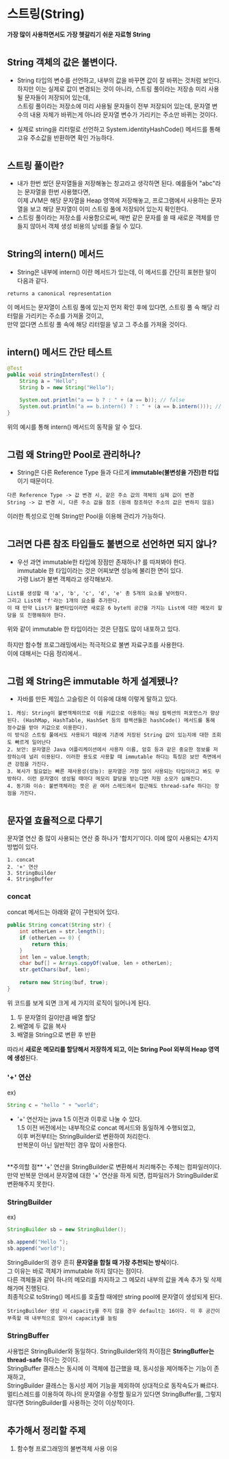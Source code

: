 # 스트링(String)
**가장 많이 사용하면서도 가장 헷갈리기 쉬운 자료형 String**  
#

## String 객체의 값은 불변이다.
- String 타입의 변수를 선언하고, 내부의 값을 바꾸면 값이 잘 바뀌는 것처럼 보인다.  
하지만 이는 실제로 값이 변경되는 것이 아니라, 스트링 풀이라는 저장송 미리 사용될 문자들이 저장되어 있는데,  
스트링 풀이라는 저장소에 미리 사용될 문자들이 전부 저장되어 있는데, 문자열 변수의 내용 자체가 바뀌는게 아니라 문자열 변수가 가리키는 주소만 바뀌는 것이다.

- 실제로 string을 리터럴로 선언하고 System.identityHashCode() 메서드를 통해 고유 주소값을 반환하면 확인 가능하다.
#
## 스트링 풀이란?
- 내가 한번 썼던 문자열들을 저장해놓는 창고라고 생각하면 된다. 예를들어 "abc"라는 문자열을 한번 사용했다면,  
이제 JVM은 해당 문자열을 Heap 영역에 저장해놓고, 프로그램에서 사용하는 문자열을 보고 해당 문자열이 이미 스트링 풀에 저장되어 있는지 확인한다.
- 스트링 풀이라는 저장소를 사용함으로써, 매번 같은 문자를 쓸 때 새로운 객체를 만들지 않아서 객체 생성 비용의 낭비를 줄일 수 있다.
#
## String의 intern() 메서드
- String은 내부에 intern() 이란 메서드가 있는데, 이 메서드를 간단히 표현한 말이 다음과 같다.
```
returns a canonical representation
```
이 메서드는 문자열이 스트링 풀에 있는지 먼저 확인 후에 있다면, 스트링 풀 속 해당 리터럴을 가리키는 주소를 가져올 것이고,  
만약 없다면 스트링 풀 속에 해당 리터럴을 넣고 그 주소를 가져올 것이다.
#
## intern() 메서드 간단 테스트
```java
@Test
public void stringInternTest() {
    String a = "Hello";
    String b = new String("Hello");

    System.out.println("a == b ? : " + (a == b)); // false
    System.out.println("a == b.intern() ? : " + (a == b.intern())); // true
}
```
위의 예시를 통해 intern() 메서드의 동작을 알 수 있다.
#
## 그럼 왜 String만 Pool로 관리하나?
- String은 다른 Reference Type 들과 다르게 **immutable(불변성을 가진)한 타입**이기 때문이다.  
```
다른 Reference Type -> 값 변경 시, 같은 주소 값의 객체의 실제 값이 변경  
String -> 값 변경 시, 다른 주소 값을 참조 (원래 참조하던 주소의 값은 변하지 않음)  
```
이러한 특성으로 인해 String만 Pool을 이용해 관리가 가능하다.
#
## 그러면 다른 참조 타입들도 불변으로 선언하면 되지 않나?
- 우선 과연 immutable한 타입에 장점만 존재하나? 를 따져봐야 한다.  
immutable 한 타입이라는 것은 어찌보면 성능에 불리한 면이 있다.  
가령 List가 불변 객체라고 생각해보자.  
```
List를 생성할 때 'a', 'b', 'c', 'd', 'e' 총 5개의 요소를 넣어줬다.  
그리고 List에 'f'라는 1개의 요소를 추가한다.  
이 때 만약 List가 불변타입이라면 새로운 6 byte의 공간을 가지는 List에 대한 메모리 할당을 또 진행해줘야 한다.
```
위와 같이 immutable 한 타입이라는 것은 단점도 많이 내포하고 있다.  
<br />
하지만 함수형 프로그래밍에서는 적극적으로 불변 자료구조를 사용한다.  
이에 대해서는 다음 정리에서..
#
## 그럼 왜 String은 immutable 하게 설계됐나?
- 자바를 만든 제임스 고슬링은 이 이유에 대해 이렇게 말하고 있다.
```
1. 캐싱: String이 불변객체이므로 이를 키값으로 이용하는 해싱 컬렉션의 퍼포먼스가 향상된다. (HashMap, HashTable, HashSet 등의 컬렉션들은 hashCode() 메서드를 통해 정수값을 받아 키값으로 이용한다).  
이 방식은 스트링 풀에서도 사용되기 때문에 기존에 저장된 String 값이 있는지에 대한 조회도 빠르게 일어난다
2. 보안: 문자열은 Java 어플리케이션에서 사용자 이름, 암호 등과 같은 중요한 정보를 저장하는데 널리 이용된다. 이러한 용도로 사용할 때 immutable 하다는 특징은 보안 측면에서 큰 강점을 가진다.
3. 복사가 필요없는 빠른 재사용성(성능): 문자열은 가장 많이 사용되는 타입이라고 봐도 무방하다. 이런 문자열이 생성될 때마다 메모리 할당을 받는다면 자원 소모가 심해진다.
4. 동기화 이슈: 불변객체라는 뜻은 곧 여러 스레드에서 접근해도 thread-safe 하다는 장점을 가진다.  
```
#
## 문자열 효율적으로 다루기
문자열 연산 중 많이 사용되는 연산 중 하나가 '합치기'이다. 이에 많이 사용되는 4가지 방법이 있다. 
```
1. concat
2. '+' 연산
3. StringBuilder
4. StringBuffer  
```
### concat
concat 메서드는 아래와 같이 구현되어 있다.
```java
public String concat(String str) {
    int otherLen = str.length();
    if (otherLen == 0) {
        return this;
    }
    int len = value.length;
    char buf[] = Arrays.copyOf(value, len + otherLen);
    str.getChars(buf, len);
    
    return new String(buf, true);
}
```
위 코드를 보게 되면 크게 세 가지의 로직이 일어나게 된다.
1. 두 문자열의 길이만큼 배열 할당
2. 배열에 두 값을 복사
3. 배열을 String으로 변환 후 반환

따라서 **새로운 메모리를 할당해서 저장하게 되고, 이는 String Pool 외부의 Heap 영역에 생성**된다.

### '+' 연산
ex)
```java
String c = "hello " + "world";
```
- '+' 연산자는 java 1.5 이전과 이후로 나눌 수 있다.  
1.5 이전 버전에서는 내부적으로 concat 메서드와 동일하게 수행되었고,  
이후 버전부터는 StringBuilder로 변환하여 처리한다.  
반복문이 아닌 일반적인 경우 많이 사용한다.
<br>
**주의할 점**  
'+' 연산을 StringBuilder로 변환해서 처리해주는 주체는 컴파일러이다.  
만약 반복문 안에서 문자열에 대한 '+' 연산을 하게 되면, 컴파일러가 StringBuilder로 변환해주지 못한다.

### StringBuilder
ex)
```java
StringBuilder sb = new StringBuilder();

sb.append("Hello ");
sb.append("world");
```
StringBuilder의 경우 흔히 **문자열을 합칠 때 가장 추천되는 방식**이다.  
그 이유는 바로 객체가 immutable 하지 않다는 점이다.  
다른 객체들과 같이 하나의 메모리를 차지하고 그 메모리 내부의 값을 계속 추가 및 삭제 해가며 진행된다.  
최종적으로 toString() 메서드를 호출할 때에만 string pool에 문자열이 생성되게 된다.
```
StringBuilder 생성 시 capacity를 주지 않을 경우 default는 16이다. 이 후 공간이 부족할 때 내부적으로 알아서 capacity를 늘림
```

### StringBuffer
사용법은 StringBuilder와 동일하다. StringBuilder와의 차이점은 **StringBuffer는 thread-safe** 하다는 것이다.  
StringBuffer 클래스는 동시에 이 객체에 접근했을 때, 동시성을 제어해주는 기능이 존재하고,  
StringBuilder 클래스는 동시성 제어 기능을 제외하여 상대적으로 동작속도가 빠르다.  
멀티스레드를 이용하여 하나의 문자열을 수정할 필요가 있다면 StringBuffer를, 그렇지 않다면 StringBuilder를 사용하는 것이 이상적이다.
#
## 추가해서 정리할 주제
1. 함수형 프로그래밍의 불변객체 사용 이유